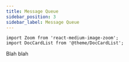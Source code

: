 ```yaml
---
title: Message Queue
sidebar_position: 3
sidebar_label: Message Queue
---
```


```mdx-code-block
import Zoom from 'react-medium-image-zoom';
import DocCardList from '@theme/DocCardList';
```

Blah blah

